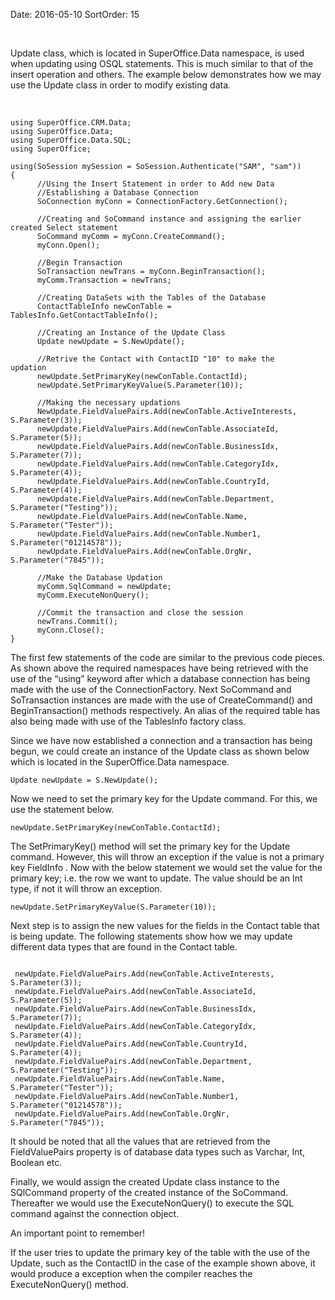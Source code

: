 Date: 2016-05-10
SortOrder: 15

 

Update class, which is located in SuperOffice.Data namespace, is used when updating using OSQL statements. This is much similar to that of the insert operation and others. The example below demonstrates how we may use the Update class in order to modify existing data.

 

```
using SuperOffice.CRM.Data;
using SuperOffice.Data;
using SuperOffice.Data.SQL;
using SuperOffice;
 
using(SoSession mySession = SoSession.Authenticate("SAM", "sam"))
{
      //Using the Insert Statement in order to Add new Data
      //Establishing a Database Connection
      SoConnection myConn = ConnectionFactory.GetConnection();
 
      //Creating and SoCommand instance and assigning the earlier
created Select statement
      SoCommand myComm = myConn.CreateCommand();
      myConn.Open();
 
      //Begin Transaction
      SoTransaction newTrans = myConn.BeginTransaction();
      myComm.Transaction = newTrans;
 
      //Creating DataSets with the Tables of the Database
      ContactTableInfo newConTable =
TablesInfo.GetContactTableInfo();
 
      //Creating an Instance of the Update Class
      Update newUpdate = S.NewUpdate();
 
      //Retrive the Contact with ContactID "10" to make the
updation
      newUpdate.SetPrimaryKey(newConTable.ContactId);
      newUpdate.SetPrimaryKeyValue(S.Parameter(10));
           
      //Making the necessary updations  
      NewUpdate.FieldValuePairs.Add(newConTable.ActiveInterests,
S.Parameter(3));
      newUpdate.FieldValuePairs.Add(newConTable.AssociateId,
S.Parameter(5));
      newUpdate.FieldValuePairs.Add(newConTable.BusinessIdx,
S.Parameter(7));
      newUpdate.FieldValuePairs.Add(newConTable.CategoryIdx,
S.Parameter(4));
      newUpdate.FieldValuePairs.Add(newConTable.CountryId,
S.Parameter(4));
      newUpdate.FieldValuePairs.Add(newConTable.Department,
S.Parameter("Testing"));
      newUpdate.FieldValuePairs.Add(newConTable.Name,
S.Parameter("Tester"));
      newUpdate.FieldValuePairs.Add(newConTable.Number1,
S.Parameter("01214578"));
      newUpdate.FieldValuePairs.Add(newConTable.OrgNr,
S.Parameter("7845"));
     
      //Make the Database Updation
      myComm.SqlCommand = newUpdate;
      myComm.ExecuteNonQuery();
 
      //Commit the transaction and close the session
      newTrans.Commit();
      myConn.Close();
}
```

The first few statements of the code are similar to the previous code pieces. As shown above the required namespaces have being retrieved with the use of the “using” keyword after which a database connection has being made with the use of the ConnectionFactory. Next SoCommand and SoTransaction instances are made with the use of CreateCommand() and BeginTransaction() methods respectively. An alias of the required table has also being made with use of the TablesInfo factory class.

Since we have now established a connection and a transaction has being begun, we could create an instance of the Update class as shown below which is located in the SuperOffice.Data namespace.

```
Update newUpdate = S.NewUpdate();
```

Now we need to set the primary key for the Update command. For this, we use the statement below.

```
newUpdate.SetPrimaryKey(newConTable.ContactId);
```

The SetPrimaryKey() method will set the primary key for the Update command. However, this will throw an exception if the value is not a primary key FieldInfo . Now with the below statement we would set the value for the primary key; i.e. the row we want to update. The value should be an Int type, if not it will throw an exception.

```
newUpdate.SetPrimaryKeyValue(S.Parameter(10));
```

Next step is to assign the new values for the fields in the Contact table that is being update. The following statements show how we may update different data types that are found in the Contact table.

```
 
 newUpdate.FieldValuePairs.Add(newConTable.ActiveInterests,
S.Parameter(3));
 newUpdate.FieldValuePairs.Add(newConTable.AssociateId,
S.Parameter(5));
 newUpdate.FieldValuePairs.Add(newConTable.BusinessIdx,
S.Parameter(7));
 newUpdate.FieldValuePairs.Add(newConTable.CategoryIdx,
S.Parameter(4));
 newUpdate.FieldValuePairs.Add(newConTable.CountryId,
S.Parameter(4));
 newUpdate.FieldValuePairs.Add(newConTable.Department,
S.Parameter("Testing"));
 newUpdate.FieldValuePairs.Add(newConTable.Name,
S.Parameter("Tester"));
 newUpdate.FieldValuePairs.Add(newConTable.Number1,
S.Parameter("01214578"));
 newUpdate.FieldValuePairs.Add(newConTable.OrgNr,
S.Parameter("7845"));
```

It should be noted that all the values that are retrieved from the FieldValuePairs property is of database data types such as Varchar, Int, Boolean etc.

Finally, we would assign the created Update class instance to the SQlCommand property of the created instance of the SoCommand. Thereafter we would use the ExecuteNonQuery() to execute the SQL command against the connection object.

An important point to remember!

If the user tries to update the primary key of the table with the use of the Update, such as the ContactID in the case of the example shown above, it would produce a exception when the compiler reaches the ExecuteNonQuery() method.
